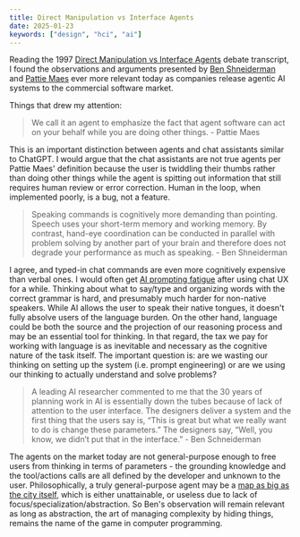```yaml
---
title: Direct Manipulation vs Interface Agents
date: 2025-01-23
keywords: ["design", "hci", "ai"]
---
```


Reading the 1997 [Direct Manipulation vs Interface Agents](https://dl.acm.org/doi/pdf/10.1145/267505.267514) debate transcript, I found the observations and arguments presented by [Ben Shneiderman](https://en.wikipedia.org/wiki/Ben_Shneiderman) and [Pattie Maes](https://en.wikipedia.org/wiki/Pattie_Maes) ever more relevant today as companies release agentic AI systems to the commercial software market.

Things that drew my attention:

> We call it an agent to emphasize the fact that agent software can act on your behalf while you are doing other things. - Pattie Maes

This is an important distinction between agents and chat assistants similar to ChatGPT. I would argue that the chat assistants are not true agents per Pattie Maes' definition because the user is twiddling their thumbs rather than doing other things while the agent is spitting out information that still requires human review or error correction. Human in the loop, when implemented poorly, is a bug, not a feature.
 
> Speaking commands is cognitively more demanding than pointing. Speech uses your short-term memory and working memory. By contrast, hand-eye coordination can be conducted in parallel with problem solving by another part of your brain and therefore does not degrade your performance as much as speaking. - Ben Shneiderman

I agree, and typed-in chat commands are even more cognitively expensive than verbal ones. I would often get [AI prompting fatigue](./ai-fatigue) after using chat UX for a while. Thinking about what to say/type and organizing words with the correct grammar is hard, and presumably much harder for non-native speakers. While AI allows the user to speak their native tongues, it doesn't fully absolve users of the language burden. On the other hand, language could be both the source and the projection of our reasoning process and may be an essential tool for thinking. In that regard, the tax we pay for working with language is as inevitable and necessary as the cognitive nature of the task itself. The important question is: are we wasting our thinking on setting up the system (i.e. prompt engineering) or are we using our thinking to actually understand and solve problems?

> A leading AI researcher commented to me that the 30 years of planning work in AI is essentially down the tubes because of lack of attention to the user interface. The designers deliver a system and the first thing that the users say is, “This is great but what we really want to do is change these parameters.” The designers say, “Well, you know, we didn’t put that in the interface.” - Ben Schneiderman

The agents on the market today are not general-purpose enough to free users from thinking in terms of parameters - the grounding knowledge and the tool/actions calls are all defined by the developer and unknown to the user. Philosophically, a truly general-purpose agent may be a [map as big as the city itself](https://en.wikipedia.org/wiki/On_Exactitude_in_Science), which is either unattainable, or useless due to lack of focus/specialization/abstraction. So Ben's observation will remain relevant as long as abstraction, the art of managing complexity by hiding things, remains the name of the game in computer programming.

